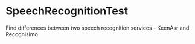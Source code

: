 # SpeechRecognitionTest
 Find differences between two speech recognition services - KeenAsr and Recognisimo
